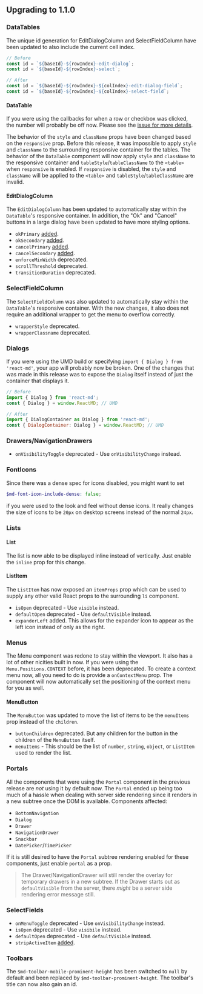 ## Upgrading to 1.1.0
### DataTables
The unique id generation for EditDialogColumn and SelectFieldColumn have been updated to also include the current cell index.
```js
// Before
const id = `${baseId}-${rowIndex}-edit-dialog`;
const id = `${baseId}-${rowIndex}-select`;

// After
const id = `${baseId}-${rowIndex}-${colIndex}-edit-dialog-field`;
const id = `${baseId}-${rowIndex}-${colIndex}-select-field`;
```


#### DataTable
If you were using the callbacks for when a row or checkbox was clicked, the number will probably be off now. Please see
the [issue for more details](#issues-243).

The behavior of the `style` and `className` props have been changed based on the `responsive` prop. Before this release,
it was impossible to apply `style` and `className` to the surrounding responsive container for the tables. The behavior
of the `DataTable` component will now apply `style` and `className` to the responsive container and `tableStyle`/`tableClassName`
to the `<table>` when `responsive` is enabled. If `responsive` is disabled, the `style` and `className` will be applied to the
`<table>` and `tableStyle`/`tableClassName` are invalid.

#### EditDialogColumn
The `EditDialogColumn` has been updated to automatically stay within the `DataTable`'s responsive container. In addition,
the "Ok" and "Cancel" buttons in a large dialog have been updated to have more styling options.

- `okPrimary` [added](/components/data-tables?tab=1#edit-dialog-column-proptypes-ok-primary).
- `okSecondary` [added](/components/data-tables?tab=1#edit-dialog-column-proptypes-ok-secondary).
- `cancelPrimary` [added](/components/data-tables?tab=1#edit-dialog-column-proptypes-cancel-primary).
- `cancelSecondary` [added](/components/data-tables?tab=1#edit-dialog-column-proptypes-cancel-secondary).
- `enforceMinWidth` deprecated.
- `scrollThreshold` deprecated.
- `transitionDuration` deprecated.

### SelectFieldColumn
The `SelectFieldColumn` was also updated to automatically stay within the `DataTable`'s responsive container. With the new
changes, it also does not require an additional wrapper to get the menu to overflow correctly.

- `wrapperStyle` deprecated.
- `wrapperClassname` deprecated.

### Dialogs
If you were using the UMD build or specifying `import { Dialog } from 'react-md'`, your app will probably now
be broken. One of the changes that was made in this release was to expose the `Dialog` itself instead of just
the container that displays it.
```js
// Before
import { Dialog } from 'react-md';
const { Dialog } = window.ReactMD; // UMD

// After
import { DialogContainer as Dialog } from 'react-md';
const { DialogContainer: Dialog } = window.ReactMD; // UMD
```

### Drawers/NavigationDrawers
- `onVisibilityToggle` deprecated - Use `onVisibilityChange` instead.

### FontIcons
Since there was a dense spec for icons disabled, you might want to set
```scss
$md-font-icon-include-dense: false;
```
if you were used to the look and feel without dense icons. It really changes the size of icons to be `20px`
on desktop screens instead of the normal `24px`.

### Lists
#### List
The list is now able to be displayed inline instead of vertically. Just enable the `inline` prop for this change.

#### ListItem
The `ListItem` has now exposed an `itemProps` prop which can be used to supply any other valid React props to the surrounding
`li` component.

- `isOpen` deprecated - Use `visible` instead.
- `defaultOpen` deprecated - Use `defaultVisible` instead.
- `expanderLeft` added. This allows for the expander icon to appear as the left icon instead of only as the right.

### Menus
The Menu component was redone to stay within the viewport. It also has a lot of other nicities built in now. If you were using
the `Menu.Positions.CONTEXT` before, it has been deprecated. To create a context menu now, all you need to do is provide a
`onContextMenu` prop. The component will now automatically set the positioning of the context menu for you as well.

#### MenuButton
The `MenuButton` was updated to move the list of items to be the `menuItems` prop instead of the `children`.

- `buttonChildren` deprecated. But any children for the button in the children of the `MenuButton` itself.
- `menuItems` - This should be the list of `number`, `string`, `object`, or `ListItem` used to render the list.

### Portals
All the components that were using the `Portal` component in the previous release are *not* using it by default now.
The `Portal` ended up being too much of a hassle when dealing with server side rendering since it renders in a new
subtree once the DOM is available. Components affected:

- `BottomNavigation`
- `Dialog`
- `Drawer`
- `NavigationDrawer`
- `Snackbar`
- `DatePicker`/`TimePicker`

If it is still desired to have the `Portal` subtree rendering enabled for these components, just enable `portal` as
a prop.

> The Drawer/NavigationDrawer will still render the overlay for temporary drawers in a new subtree. If the Drawer
starts out as `defaultVisible` from the server, there _might_ be a server side rendering error message still.

### SelectFields
- `onMenuToggle` deprecated - Use `onVisibilityChange` instead.
- `isOpen` deprecated - Use `visibile` instead.
- `defaultOpen` deprecated - Use `defaultVisible` instead.
- `stripActiveItem` [added](/components/select-fields?tab=1#select-field-proptypes-strip-active-item).

### Toolbars
The `$md-toolbar-mobile-prominent-height` has been switched to `null` by default and been replaced by `$md-toolbar-prominent-height`.
The toolbar's title can now also gain an id.
